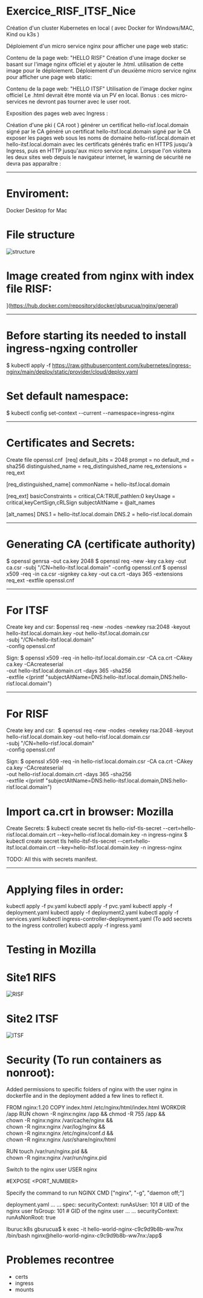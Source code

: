 # Exercice_RISF_ITSF_Nice

Création d'un cluster Kubernetes en local ( avec Docker for Windows/MAC, Kind ou k3s )

Déploiement d'un micro service nginx pour afficher une page web static:

Contenu de la page web: "HELLO RISF"
Création d'une image docker se basant sur l'image nginx officiel et y ajouter le .html.
utilisation de cette image pour le déploiement.
Déploiement d'un deuxième micro service nginx pour afficher une page web static:

Contenu de la page web: "HELLO ITSF"
Utilisation de l'image docker nginx officiel
Le .html devrait être monté via un PV en local.
Bonus : ces micro-services ne devront pas tourner avec le user root.

Exposition des pages web avec Ingress :

Création d'une pki ( CA root )
générer un certificat hello-risf.local.domain signé par le CA
généré un certificat hello-itsf.local.domain signé par le CA
exposer les pages web sous les noms de domaine hello-risf.local.domain et hello-itsf.local.domain avec les certificats générés
trafic en HTTPS jusqu'à Ingress, puis en HTTP jusqu'aux micro service nginx.
Lorsque l'on visitera les deux sites web depuis le navigateur internet, le warning de sécurité ne devra pas apparaître :


----------------------------------------------------------------------------------------------------------------------------------------------

# Enviroment: 
Docker Desktop for Mac

# File structure

![structure](https://github.com/gburucua/Exercice_RISF_ITSF_Nice/assets/47932497/68d54384-7f00-40c5-82d6-799318baf7e0)




# Image created from nginx with index file RISF:
](https://hub.docker.com/repository/docker/gburucua/nginx/general)

----------------------------------------------------------------------------------------

# Before starting its needed to install ingress-ngxing controller
$ kubectl apply -f https://raw.githubusercontent.com/kubernetes/ingress-nginx/main/deploy/static/provider/cloud/deploy.yaml

# Set default namespace:
$ kubectl config set-context --current --namespace=ingress-nginx

----------------------------------------------------------------------------------------
# Certificates and Secrets:

Create file openssl.cnf 
[req]
default_bits       = 2048
prompt             = no
default_md         = sha256
distinguished_name = req_distinguished_name
req_extensions     = req_ext

[req_distinguished_name]
commonName         = hello-itsf.local.domain

[req_ext]
basicConstraints   = critical,CA:TRUE,pathlen:0
keyUsage           = critical,keyCertSign,cRLSign
subjectAltName     = @alt_names

[alt_names]
DNS.1              = hello-itsf.local.domain
DNS.2              = hello-risf.local.domain 

----------------------------------------------------------------------------------------

# Generating CA (certificate authority)
$ openssl genrsa -out ca.key 2048 
$ openssl req -new -key ca.key -out ca.csr -subj "/CN=hello-itsf.local.domain" -config openssl.cnf
$ openssl x509 -req -in ca.csr -signkey ca.key -out ca.crt -days 365 -extensions req_ext -extfile openssl.cnf


----------------------------------------------------------------------------------------


# For ITSF 
Create key and csr:
$openssl req -new -nodes -newkey rsa:2048 -keyout hello-itsf.local.domain.key -out hello-itsf.local.domain.csr \
  -subj "/CN=hello-itsf.local.domain" \
  -config openssl.cnf

Sign:
$ openssl x509 -req -in hello-itsf.local.domain.csr -CA ca.crt -CAkey ca.key -CAcreateserial \
  -out hello-itsf.local.domain.crt -days 365 -sha256 \
  -extfile <(printf "subjectAltName=DNS:hello-itsf.local.domain,DNS:hello-risf.local.domain") 

----------------------------------------------------------------------------------------


# For RISF 
Create key and csr: 
$ openssl req -new -nodes -newkey rsa:2048 -keyout hello-risf.local.domain.key -out hello-risf.local.domain.csr \
  -subj "/CN=hello-risf.local.domain" \
  -config openssl.cnf

Sign:
$ openssl x509 -req -in hello-risf.local.domain.csr -CA ca.crt -CAkey ca.key -CAcreateserial \
  -out hello-risf.local.domain.crt -days 365 -sha256 \
  -extfile <(printf "subjectAltName=DNS:hello-itsf.local.domain,DNS:hello-risf.local.domain") 



# Import ca.crt in browser: Mozilla 

Create Secrets:
$ kubectl create secret tls hello-risf-tls-secret --cert=hello-risf.local.domain.crt --key=hello-risf.local.domain.key -n ingress-nginx
$ kubectl create secret tls hello-itsf-tls-secret --cert=hello-itsf.local.domain.crt --key=hello-itsf.local.domain.key -n ingress-nginx

TODO:
All this with secrets manifest.

----------------------------------------------------------------------------------------

# Applying files in order: 
kubectl apply -f pv.yaml
kubectl apply -f pvc.yaml
kubectl apply -f deployment.yaml
kubectl apply -f deployment2.yaml
kubectl apply -f services.yaml
kubectl ingress-controller-deployment.yaml (To add secrets to the ingress controller)
kubectl apply -f ingress.yaml


# Testing in Mozilla

# Site1 RIFS

![RISF](https://github.com/gburucua/Exercice_RISF_ITSF_Nice/assets/47932497/21134486-dc86-4ee4-be6a-366142ed259b)


# Site2 ITSF

![ITSF](https://github.com/gburucua/Exercice_RISF_ITSF_Nice/assets/47932497/c24e3d4f-d056-4ffc-b16c-31435c5028cd)


# Security (To run containers as nonroot):

Added permissions to specific folders of nginx with the user nginx in dockerfile and in the deployment added a few lines to reflect it.

FROM nginx:1.20
COPY index.html /etc/nginx/html/index.html
WORKDIR /app
RUN chown -R nginx:nginx /app && chmod -R 755 /app && \
        chown -R nginx:nginx /var/cache/nginx && \
        chown -R nginx:nginx /var/log/nginx && \
        chown -R nginx:nginx /etc/nginx/conf.d && \
        chown -R nginx:nginx /usr/share/nginx/html

RUN touch /var/run/nginx.pid && \
        chown -R nginx:nginx /var/run/nginx.pid

Switch to the nginx user
USER nginx

#EXPOSE <PORT_NUMBER>

Specify the command to run NGINX
CMD ["nginx", "-g", "daemon off;"]


deployment.yaml
...
...
    spec:
      securityContext:
        runAsUser: 101   # UID of the nginx user
        fsGroup: 101      # GID of the nginx user
...
...
        securityContext:
          runAsNonRoot: true



Iburuc:k8s gburucua$ k exec -it hello-world-nginx-c9c9d9b8b-ww7nx /bin/bash
nginx@hello-world-nginx-c9c9d9b8b-ww7nx:/app$

# Problemes recontree 

- certs 
- ingress 
- mounts 

